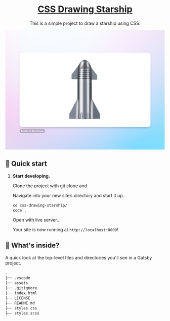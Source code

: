 <h1 align="center">
  <a href="https://rwietter.github.io/css-drawing-starship/">CSS Drawing Starship</a>
</h1>

<p align="center">
This is a simple project to draw a starship using CSS.
</p>

<div align="center">
  <img src="./assets/NexSnap-Mar-13-2023_08-43-56_PM.png" alt="Starship" />
</div>

## 🚀 Quick start

1.  **Start developing.**

    Clone the project with git clone and

    Navigate into your new site’s directory and start it up.

    ```shell
    cd css-drawing-starship/
    code .
    ```

    Open with live server...

    Your site is now running at `http://localhost:8000`!


## 🧐 What's inside?

A quick look at the top-level files and directories you'll see in a Gatsby project.

    .
    ├── .vscode
    ├── assets
    ├── .gitignore
    ├── index.html
    ├── LICENSE
    ├── README.md
    ├── styles.css
    ├── styles.scss